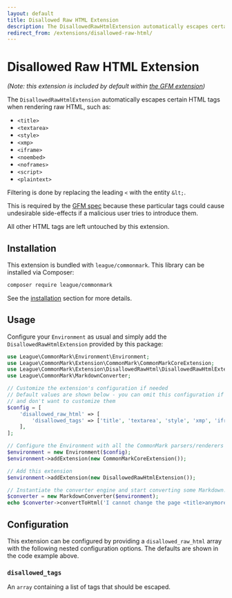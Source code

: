 ```yaml
---
layout: default
title: Disallowed Raw HTML Extension
description: The DisallowedRawHtmlExtension automatically escapes certain HTML tags when rendering raw HTML
redirect_from: /extensions/disallowed-raw-html/
---
```


# Disallowed Raw HTML Extension

_(Note: this extension is included by default within [the GFM extension](/2.1/extensions/github-flavored-markdown/))_

The `DisallowedRawHtmlExtension` automatically escapes certain HTML tags when rendering raw HTML, such as:

- `<title>`
- `<textarea>`
- `<style>`
- `<xmp>`
- `<iframe>`
- `<noembed>`
- `<noframes>`
- `<script>`
- `<plaintext>`

Filtering is done by replacing the leading `<` with the entity `&lt;`.

This is required by the [GFM spec](https://github.github.com/gfm/#disallowed-raw-html-extension-) because these particular tags could cause undesirable side-effects if a malicious user tries to introduce them.

All other HTML tags are left untouched by this extension.

## Installation

This extension is bundled with `league/commonmark`. This library can be installed via Composer:

```bash
composer require league/commonmark
```

See the [installation](/2.1/installation/) section for more details.

## Usage

Configure your `Environment` as usual and simply add the `DisallowedRawHtmlExtension` provided by this package:

```php
use League\CommonMark\Environment\Environment;
use League\CommonMark\Extension\CommonMark\CommonMarkCoreExtension;
use League\CommonMark\Extension\DisallowedRawHtml\DisallowedRawHtmlExtension;
use League\CommonMark\MarkdownConverter;

// Customize the extension's configuration if needed
// Default values are shown below - you can omit this configuration if you're happy with those defaults
// and don't want to customize them
$config = [
    'disallowed_raw_html' => [
        'disallowed_tags' => ['title', 'textarea', 'style', 'xmp', 'iframe', 'noembed', 'noframes', 'script', 'plaintext'],
    ],
];

// Configure the Environment with all the CommonMark parsers/renderers
$environment = new Environment($config);
$environment->addExtension(new CommonMarkCoreExtension());

// Add this extension
$environment->addExtension(new DisallowedRawHtmlExtension());

// Instantiate the converter engine and start converting some Markdown!
$converter = new MarkdownConverter($environment);
echo $converter->convertToHtml('I cannot change the page <title>anymore</title>');
```

## Configuration

This extension can be configured by providing a `disallowed_raw_html` array with the following nested configuration options.  The defaults are shown in the code example above.

### `disallowed_tags`

An `array` containing a list of tags that should be escaped.
